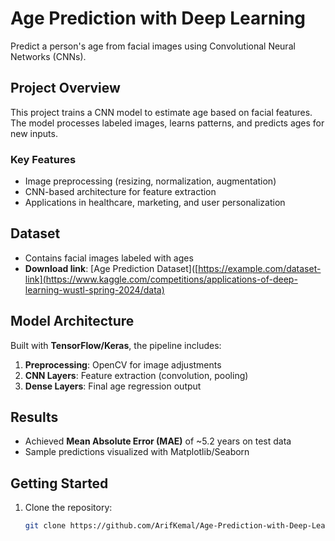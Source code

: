 # Age Prediction with Deep Learning

Predict a person's age from facial images using Convolutional Neural Networks (CNNs).

##  Project Overview
This project trains a CNN model to estimate age based on facial features. The model processes labeled images, learns patterns, and predicts ages for new inputs.

### Key Features
- Image preprocessing (resizing, normalization, augmentation)
- CNN-based architecture for feature extraction
- Applications in healthcare, marketing, and user personalization

##  Dataset
- Contains facial images labeled with ages
- **Download link**: [Age Prediction Dataset]([https://example.com/dataset-link](https://www.kaggle.com/competitions/applications-of-deep-learning-wustl-spring-2024/data)

##  Model Architecture
Built with **TensorFlow/Keras**, the pipeline includes:
1. **Preprocessing**: OpenCV for image adjustments
2. **CNN Layers**: Feature extraction (convolution, pooling)
3. **Dense Layers**: Final age regression output

##  Results
- Achieved **Mean Absolute Error (MAE)** of ~5.2 years on test data
- Sample predictions visualized with Matplotlib/Seaborn

##  Getting Started
1. Clone the repository:
   ```bash
   git clone https://github.com/ArifKemal/Age-Prediction-with-Deep-Learning.git
